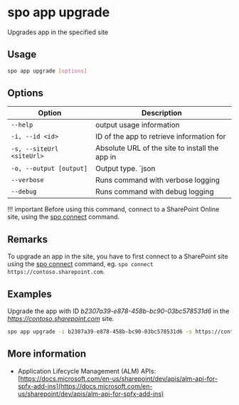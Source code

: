 # spo app upgrade

Upgrades app in the specified site

## Usage

```sh
spo app upgrade [options]
```

## Options

Option|Description
------|-----------
`--help`|output usage information
`-i, --id <id>`|ID of the app to retrieve information for
`-s, --siteUrl <siteUrl>`|Absolute URL of the site to install the app in
`-o, --output [output]`|Output type. `json|text`. Default `text`
`--verbose`|Runs command with verbose logging
`--debug`|Runs command with debug logging

!!! important
    Before using this command, connect to a SharePoint Online site, using the [spo connect](../connect.md) command.

## Remarks

To upgrade an app in the site, you have to first connect to a SharePoint site using the [spo connect](../connect.md) command, eg. `spo connect https://contoso.sharepoint.com`.

## Examples

Upgrade the app with ID _b2307a39-e878-458b-bc90-03bc578531d6_ in the _https://contoso.sharepoint.com_ site.

```sh
spo app upgrade -i b2307a39-e878-458b-bc90-03bc578531d6 -s https://contoso.sharepoint.com
```

## More information

- Application Lifecycle Management (ALM) APIs: [https://docs.microsoft.com/en-us/sharepoint/dev/apis/alm-api-for-spfx-add-ins](https://docs.microsoft.com/en-us/sharepoint/dev/apis/alm-api-for-spfx-add-ins)